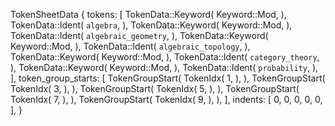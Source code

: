 TokenSheetData {
    tokens: [
        TokenData::Keyword(
            Keyword::Mod,
        ),
        TokenData::Ident(
            `algebra`,
        ),
        TokenData::Keyword(
            Keyword::Mod,
        ),
        TokenData::Ident(
            `algebraic_geometry`,
        ),
        TokenData::Keyword(
            Keyword::Mod,
        ),
        TokenData::Ident(
            `algebraic_topology`,
        ),
        TokenData::Keyword(
            Keyword::Mod,
        ),
        TokenData::Ident(
            `category_theory`,
        ),
        TokenData::Keyword(
            Keyword::Mod,
        ),
        TokenData::Ident(
            `probability`,
        ),
    ],
    token_group_starts: [
        TokenGroupStart(
            TokenIdx(
                1,
            ),
        ),
        TokenGroupStart(
            TokenIdx(
                3,
            ),
        ),
        TokenGroupStart(
            TokenIdx(
                5,
            ),
        ),
        TokenGroupStart(
            TokenIdx(
                7,
            ),
        ),
        TokenGroupStart(
            TokenIdx(
                9,
            ),
        ),
    ],
    indents: [
        0,
        0,
        0,
        0,
        0,
    ],
}